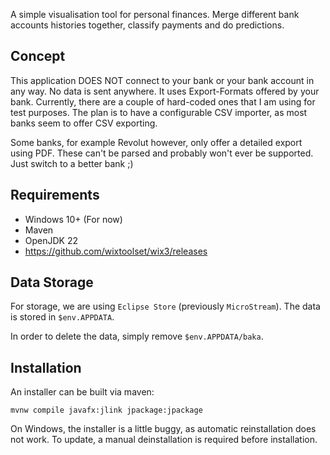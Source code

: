 A simple visualisation tool for personal finances.
Merge different bank accounts histories together, classify payments and do predictions.

## Concept

This application DOES NOT connect to your bank or your bank account in any way. No data is sent anywhere.
It uses Export-Formats offered by your bank. Currently, there are a couple of hard-coded ones that I am using for test
purposes. The plan is to have a configurable CSV importer, as most banks seem to offer CSV exporting.

Some banks, for example Revolut however, only offer a detailed export using PDF.
These can't be parsed and probably won't ever be supported. Just switch to a better bank ;)

## Requirements

* Windows 10+ (For now)
* Maven
* OpenJDK 22
* https://github.com/wixtoolset/wix3/releases

## Data Storage

For storage, we are using `Eclipse Store` (previously `MicroStream`). The data is stored in `$env.APPDATA`.

In order to delete the data, simply remove `$env.APPDATA/baka`.

## Installation

An installer can be built via maven:

```shell
mvnw compile javafx:jlink jpackage:jpackage
```

On Windows, the installer is a little buggy, as automatic reinstallation does not work.
To update, a manual deinstallation is required before installation.
